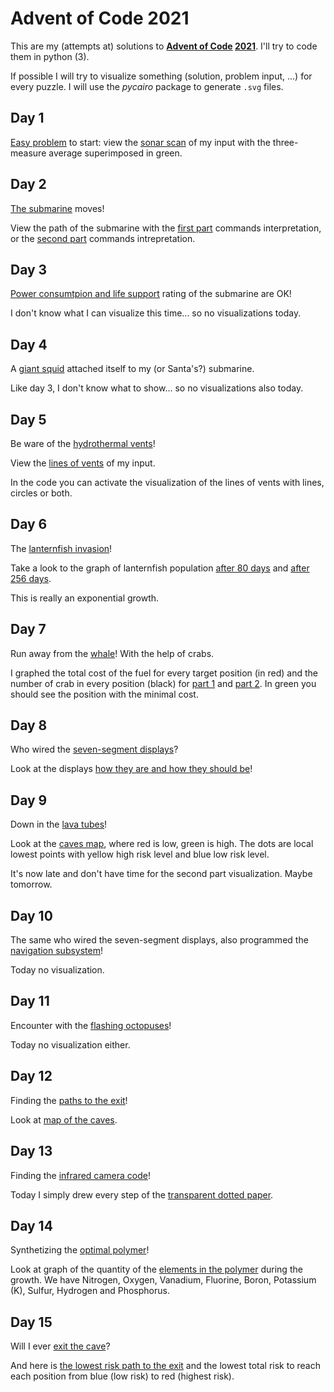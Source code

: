 # Advent of Code 2021

This are my (attempts at) solutions to **[Advent of Code](https://adventofcode.com/) [2021](https://adventofcode.com/2021/)**.
I'll try to code them in python (3).

If possible I will try to visualize something (solution, problem input, ...)
for every puzzle.
I will use the *pycairo* package to generate `.svg` files.


## Day 1

[Easy problem](https://adventofcode.com/2021/day/1) to start: view the [sonar scan](images/day1.svg) of my input with the
three-measure average superimposed in green.


## Day 2
[The submarine](https://adventofcode.com/2021/day/2) moves!

View the path of the submarine with the [first part](images/day2_1.svg) commands interpretation,
or the [second part](images/day2_2.svg) commands intrepretation.


## Day 3

[Power consumtpion and life support](https://adventofcode.com/2021/day/3) rating of the submarine are OK!

I don't know what I can visualize this time... so no visualizations today.


## Day 4

A [giant squid](https://adventofcode.com/2021/day/4) attached itself to my (or Santa's?) submarine.

Like day 3, I don't know what to show... so no visualizations also today.


## Day 5

Be ware of the [hydrothermal vents](https://adventofcode.com/2021/day/5)!

View the [lines of vents](images/day5.svg) of my input.

In the code you can activate the visualization of the lines of vents with lines, circles or both.


## Day 6

The [lanternfish invasion](https://adventofcode.com/2021/day/6)!

Take a look to the graph of lanternfish population [after 80 days](images/day6_80.svg) and
[after 256 days](images/day6_256.svg).

This is really an exponential growth.


## Day 7

Run away from the [whale](https://adventofcode.com/2021/day/7)! With the help of crabs.

I graphed the total cost of the fuel for every target position (in red) and the number of
crab in every position (black) for [part 1](images/day7_1.svg) and [part 2](images/day7_2.svg).
In green you should see the position with the minimal cost.


## Day 8

Who wired the [seven-segment displays](https://adventofcode.com/2021/day/8)?

Look at the displays [how they are and how they should be](images/day8_2.svg)!


## Day 9

Down in the [lava tubes](https://adventofcode.com/2021/day/9)!

Look at the [caves map](images/day9_1.svg), where red is low, green is high.
The dots are local lowest points with yellow high risk level and blue low
risk level.

It's now late and don't have time for the second part visualization.
Maybe tomorrow.


## Day 10

The same who wired the seven-segment displays, also programmed
the [navigation subsystem](https://adventofcode.com/2021/day/10)!

Today no visualization.


## Day 11

Encounter with the [flashing octopuses](https://adventofcode.com/2021/day/11)!

Today no visualization either.


## Day 12

Finding the [paths to the exit](https://adventofcode.com/2021/day/12)!

Look at [map of the caves](images/day12.svg).


## Day 13

Finding the [infrared camera code](https://adventofcode.com/2021/day/13)!

Today I simply drew every step of the [transparent dotted paper](images/day13.svg).


## Day 14

Synthetizing the [optimal polymer](https://adventofcode.com/2021/day/14)!

Look at graph of the quantity of the [elements in the polymer](images/day14.svg) during the growth.
We have Nitrogen, Oxygen, Vanadium, Fluorine, Boron, Potassium (K), Sulfur, Hydrogen and Phosphorus.


## Day 15

Will I ever [exit the cave](https://adventofcode.com/2021/day/15)?

And here is [the lowest risk path to the exit](images/day15.png) and the lowest total risk to reach
each position from blue (low risk) to red (highest risk).
